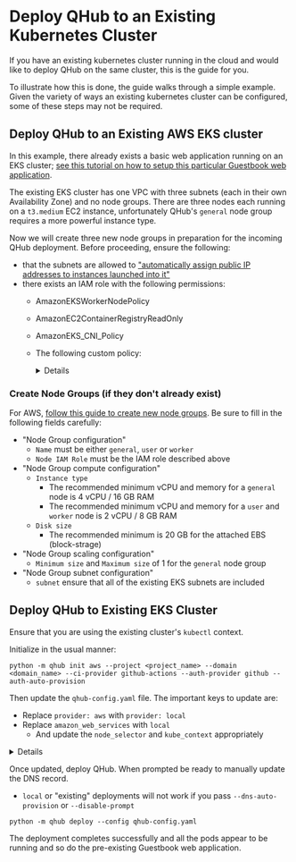 # Deploy QHub to an Existing Kubernetes Cluster

If you have an existing kubernetes cluster running in the cloud and
would like to deploy QHub on the same cluster, this is the guide for you.

To illustrate how this is done, the guide walks through a simple example.
Given the variety of ways an existing kubernetes cluster can be configured,
some of these steps may not be required.

## Deploy QHub to an Existing AWS EKS cluster

In this example, there already exists a basic web application running on an EKS
cluster; [see this tutorial on how to setup this particular Guestbook web
application](https://logz.io/blog/amazon-eks-cluster/).

The existing EKS cluster has one VPC with three subnets (each in their own
Availability Zone) and no node groups. There are three nodes each running on
a `t3.medium` EC2 instance, unfortunately QHub's `general` node group requires
a more powerful instance type.

Now we will create three new node groups in preparation for the incoming QHub
deployment. Before proceeding, ensure the following:
- that the subnets are allowed to ["automatically
assign public IP addresses to instances launched into it"](https://docs.aws.amazon.com/vpc/latest/userguide/vpc-ip-addressing.html#subnet-public-ip)
- there exists an IAM role with the following permissions:
  -  AmazonEKSWorkerNodePolicy
  -  AmazonEC2ContainerRegistryReadOnly
  -  AmazonEKS_CNI_Policy
  -  The following custom policy:
        <details>

        ```json
        {
            "Version": "2012-10-17",
            "Statement": [
                {
                    "Sid": "eksWorkerAutoscalingAll",
                    "Effect": "Allow",
                    "Action": [
                        "ec2:DescribeLaunchTemplateVersions",
                        "autoscaling:DescribeTags",
                        "autoscaling:DescribeLaunchConfigurations",
                        "autoscaling:DescribeAutoScalingInstances",
                        "autoscaling:DescribeAutoScalingGroups"
                    ],
                    "Resource": "*"
                },
                {
                    "Sid": "eksWorkerAutoscalingOwn",
                    "Effect": "Allow",
                    "Action": [
                        "autoscaling:UpdateAutoScalingGroup",
                        "autoscaling:TerminateInstanceInAutoScalingGroup",
                        "autoscaling:SetDesiredCapacity"
                    ],
                    "Resource": "*",
                    "Condition": {
                        "StringEquals": {
                            "autoscaling:ResourceTag/k8s.io/cluster-autoscaler/enabled": [
                                "true"
                            ],
                            "autoscaling:ResourceTag/kubernetes.io/cluster/eaeeks": [
                                "owned"
                            ]
                        }
                    }
                }
            ]
        }
        ```

        </details>


### Create Node Groups (if they don't already exist)

For AWS, [follow this guide to create new node groups](https://docs.aws.amazon.com/eks/latest/userguide/create-managed-node-group.html). Be sure to fill in the following
fields carefully:
- "Node Group configuration"
  - `Name` must be either `general`, `user` or `worker`
  - `Node IAM Role` must be the IAM role described above
- "Node Group compute configuration"
  - `Instance type`
    - The recommended minimum vCPU and memory for a `general` node is 4 vCPU / 16 GB RAM
    - The recommended minimum vCPU and memory for a `user` and `worker` node is 2 vCPU / 8 GB RAM
  - `Disk size`
    - The recommended minimum is 20 GB for the attached EBS (block-strage)
- "Node Group scaling configuration"
  - `Minimum size` and `Maximum size` of 1 for the `general` node group
- "Node Group subnet configuration"
  - `subnet` ensure that all of the existing EKS subnets are included


## Deploy QHub to Existing EKS Cluster

Ensure that you are using the existing cluster's `kubectl` context.

Initialize in the usual manner:
```
python -m qhub init aws --project <project_name> --domain <domain_name> --ci-provider github-actions --auth-provider github --auth-auto-provision
```

Then update the `qhub-config.yaml` file. The important keys to update are:
- Replace `provider: aws` with `provider: local`
- Replace `amazon_web_services` with `local`
  - And update the `node_selector` and `kube_context` appropriately


<details>

```
project_name: <project_name>
provider: local
domain: <domain_name>
certificate:
  type: self-signed
security:
  authentication:
    type: GitHub
    config:
      client_id:
      client_secret:
      oauth_callback_url: https://<domain_name>/hub/oauth_callback
  users:
    example_user:
      uid: 1000
      primary_group: admin
      secondary_groups:
      - users
  groups:
    users:
      gid: 100
    admin:
      gid: 101
default_images:
  jupyterhub: quansight/qhub-jupyterhub:v0.3.13
  jupyterlab: quansight/qhub-jupyterlab:v0.3.13
  dask_worker: quansight/qhub-dask-worker:v0.3.13
  dask_gateway: quansight/qhub-dask-gateway:v0.3.13
  conda_store: quansight/qhub-conda-store:v0.3.13
storage:
  conda_store: 60Gi
  shared_filesystem: 100Gi
theme:
  jupyterhub:
    hub_title: QHub - eaeexisting
    hub_subtitle: Autoscaling Compute Environment on Amazon Web Services
    welcome: Welcome to eaeexisting.qhub.dev. It is maintained by <a href="http://quansight.com">Quansight
      staff</a>. The hub's configuration is stored in a github repository based on
      <a href="https://github.com/Quansight/qhub/">https://github.com/Quansight/qhub/</a>.
      To provide feedback and report any technical problems, please use the <a href="https://github.com/Quansight/qhub/issues">github
      issue tracker</a>.
    logo: /hub/custom/images/jupyter_qhub_logo.svg
    primary_color: '#4f4173'
    secondary_color: '#957da6'
    accent_color: '#32C574'
    text_color: '#111111'
    h1_color: '#652e8e'
    h2_color: '#652e8e'
monitoring:
  enabled: true
cdsdashboards:
  enabled: true
  cds_hide_user_named_servers: true
  cds_hide_user_dashboard_servers: false
ci_cd:
  type: github-actions
  branch: main
terraform_state:
  type: remote
namespace: dev
local:
  kube_context: arn:aws:eks:<region>:xxxxxxxxxxxx:cluster/<existing_cluster_name>
  node_selectors:
    general:
      key: eks.amazonaws.com/nodegroup
      value: general
    user:
      key: eks.amazonaws.com/nodegroup
      value: user
    worker:
      key: eks.amazonaws.com/nodegroup
      value: worker
profiles:
  jupyterlab:
  - display_name: Small Instance
    description: Stable environment with 1 cpu / 4 GB ram
    default: true
    kubespawner_override:
      cpu_limit: 1
      cpu_guarantee: 0.75
      mem_limit: 4G
      mem_guarantee: 2.5G
      image: quansight/qhub-jupyterlab:v0.3.13
  - display_name: Medium Instance
    description: Stable environment with 2 cpu / 8 GB ram
    kubespawner_override:
      cpu_limit: 2
      cpu_guarantee: 1.5
      mem_limit: 8G
      mem_guarantee: 5G
      image: quansight/qhub-jupyterlab:v0.3.13
  dask_worker:
    Small Worker:
      worker_cores_limit: 1
      worker_cores: 0.75
      worker_memory_limit: 4G
      worker_memory: 2.5G
      worker_threads: 1
      image: quansight/qhub-dask-worker:v0.3.13
    Medium Worker:
      worker_cores_limit: 2
      worker_cores: 1.5
      worker_memory_limit: 8G
      worker_memory: 5G
      worker_threads: 2
      image: quansight/qhub-dask-worker:v0.3.13
environments:
  environment-dask.yaml:
    name: dask
    channels:
    - conda-forge
    dependencies:
    - python
    - ipykernel
    - ipywidgets
    - qhub-dask ==0.3.13
    - python-graphviz
    - numpy
    - numba
    - pandas
  environment-dashboard.yaml:
    name: dashboard
    channels:
    - conda-forge
    dependencies:
    - python==3.9.7
    - ipykernel==6.4.1
    - ipywidgets==7.6.5
    - qhub-dask==0.3.13
    - param==1.11.1
    - python-graphviz==0.17
    - matplotlib==3.4.3
    - panel==0.12.4
    - voila==0.2.16
    - streamlit==1.0.0
    - dash==2.0.0
    - cdsdashboards-singleuser==0.5.7

```

</details>


Once updated, deploy QHub. When prompted be ready to manually update the DNS record.
- `local` or "existing" deployments will not work if you pass `--dns-auto-provision` or `--disable-prompt`

```
python -m qhub deploy --config qhub-config.yaml
```

The deployment completes successfully and all the pods appear to be running and so do the
pre-existing Guestbook web application.
